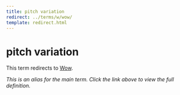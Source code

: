 ```yaml
---
title: pitch variation
redirect: ../terms/w/wow/
template: redirect.html
---
```


# pitch variation

This term redirects to [Wow](../terms/w/wow/).

*This is an alias for the main term. Click the link above to view the full definition.*
